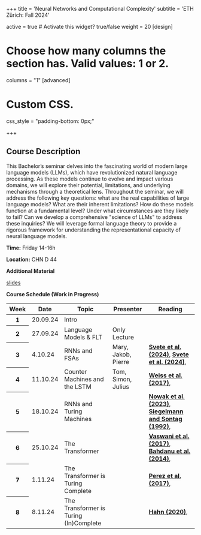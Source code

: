 +++
title = 'Neural Networks and Computational Complexity'
subtitle = 'ETH Zürich: Fall 2024'


active = true  # Activate this widget? true/false
weight = 20
[design]
  # Choose how many columns the section has. Valid values: 1 or 2.
  columns = "1"
[advanced]
 # Custom CSS. 
 css_style = "padding-bottom: 0px;"

+++
## Course Description
This Bachelor’s seminar delves into the fascinating world of modern large language models (LLMs), which have revolutionized natural language processing. As these models continue to evolve and impact various domains, we will explore their potential, limitations, and underlying mechanisms through a theoretical lens. Throughout the seminar, we will address the following key questions: what are the real capabilities of large language models? What are their inherent limitations? How do these models function at a fundamental level? Under what circumstances are they likely to fail? Can we develop a comprehensive "science of LLMs" to address these inquiries? We will leverage formal language theory to provide a rigorous framework for understanding the representational capacity of neural language models.

**Time:** Friday 14-16h

**Location:** CHN D 44

**Additional Material**

[slides](https://docs.google.com/presentation/d/1946fEYNxq1DnsYpg4FtF54EPfl0-NvHICn5XeaTOKGs/edit?usp=sharing)

**Course Schedule (Work in Progress)**

<table class="table">
  <head>
    <base target="_blank">
  </head>
  <thead>
    <tr>
      <th scope="col" style='white-space:nowrap'>Week</th>
      <th scope="col" style='white-space:nowrap'>Date</th>
      <th scope="col" style='white-space:nowrap'>Topic</th>
      <th scope="col" style='white-space:nowrap'>Presenter</th>
      <th scope="col" style='white-space:nowrap'>Reading</th>
    </tr>
  </thead>
  <tbody>
    <tr>
      <th scope="row">1</th>
      <td>20.09.24</td>
      <td> Intro </td>
      <td> 
      </td>
      <td>
      </td>
    </tr>  
    <tr>
      <th scope="row">2</th>
      <td>27.09.24</td>
      <td> Language Models & FLT </td>
      <td> Only Lecture
      </td>
      <td>
      </td>
    </tr>  
     <tr>
      <th scope="row">3</th>
      <td>4.10.24</td>
      <td> RNNs and FSAs </td>
      <td> Mary, Jakob, Pierre
      </td>
      <td> <a href=https://aclanthology.org/2024.naacl-long.380/ target="_blank"><b> Svete et al. (2024)</b></a>, <a href=https://aclanthology.org/2024.findings-acl.244/ target="_blank"><b> Svete et al. (2024)</b></a>,
      </td>
    </tr>  
    <tr>
      <th scope="row">4</th>
      <td>11.10.24</td>
      <td> Counter Machines and the LSTM </td>
      <td>
      Tom, Simon, Julius
      </td>
      <td> <a href=https://aclanthology.org/P18-2117.pdf target="_blank"><b> Weiss et al. (2017)</b></a>,
      </td>
    </tr>  
    <tr>
      <th scope="row">5</th>
      <td>18.10.24</td>
      <td> RNNs and Turing Machines </td>
      <td>
      </td>
      <td>
      <a href=https://aclanthology.org/2023.emnlp-main.434v2.pdf target="_blank"><b> Nowak et al. (2023)</b></a>,
      <a href=https://www.sciencedirect.com/science/article/pii/S0022000085710136 target="_blank"><b> Siegelmann and Sontag (1992)</b></a>,
      </td>
    </tr>  
    <tr>
      <th scope="row">6</th>
      <td>25.10.24</td>
      <td> The Transformer </td>
      <td>
      </td>
      <td>
      <a href=https://papers.nips.cc/paper_files/paper/2017/hash/3f5ee243547dee91fbd053c1c4a845aa-Abstract.html target="_blank"><b> Vaswani et al. (2017)</b></a>,
      <a href=https://arxiv.org/pdf/1409.0473 target="_blank"><b> Bahdanu et al. (2014)</b></a>,
      </td>
    </tr>  
    <tr>
      <th scope="row">7</th>
      <td>1.11.24</td>
      <td> The Transformer is Turing Complete</td>
      <td>
      </td>
      <td>
      <a href=https://jmlr.org/papers/v22/20-302.html target="_blank"><b> Perez et al. (2017)</b></a>,
      </td>
    </tr>  
    <tr>
      <th scope="row">8</th>
      <td>8.11.24</td>
      <td> The Transformer is Turing (In)Complete </td>
      <td>
      </td>
      <td>
      <a href=https://direct.mit.edu/tacl/article/doi/10.1162/tacl_a_00306/43545/Theoretical-Limitations-of-Self-Attention-in target="_blank"><b> Hahn (2020)</b></a>,
      </td>
    </tr>  
  </tbody>
</table>



